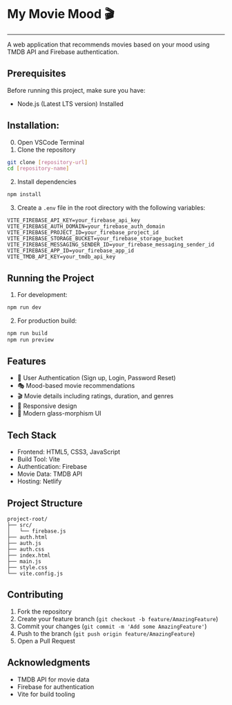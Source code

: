 # My Movie Mood  🎬
---------------------

A web application that recommends movies based on your mood using TMDB API and Firebase authentication.

## Prerequisites

Before running this project, make sure you have:

- Node.js (Latest LTS version) Installed

## Installation: 

0. Open VSCode Terminal
1. Clone the repository
```bash
git clone [repository-url]
cd [repository-name]
```

2. Install dependencies
```bash
npm install
```

3. Create a `.env` file in the root directory with the following variables:
```env
VITE_FIREBASE_API_KEY=your_firebase_api_key
VITE_FIREBASE_AUTH_DOMAIN=your_firebase_auth_domain
VITE_FIREBASE_PROJECT_ID=your_firebase_project_id
VITE_FIREBASE_STORAGE_BUCKET=your_firebase_storage_bucket
VITE_FIREBASE_MESSAGING_SENDER_ID=your_firebase_messaging_sender_id
VITE_FIREBASE_APP_ID=your_firebase_app_id
VITE_TMDB_API_KEY=your_tmdb_api_key
```

## Running the Project

1. For development:
```bash
npm run dev
```

2. For production build:
```bash
npm run build
npm run preview
```

## Features

- 🔐 User Authentication (Sign up, Login, Password Reset)
- 🎭 Mood-based movie recommendations
- 🎬 Movie details including ratings, duration, and genres
- 📱 Responsive design
- 🎨 Modern glass-morphism UI

## Tech Stack

- Frontend: HTML5, CSS3, JavaScript
- Build Tool: Vite
- Authentication: Firebase
- Movie Data: TMDB API
- Hosting: Netlify

## Project Structure

```
project-root/
├── src/
│   └── firebase.js
├── auth.html
├── auth.js
├── auth.css
├── index.html
├── main.js
├── style.css
└── vite.config.js
```

## Contributing

1. Fork the repository
2. Create your feature branch (`git checkout -b feature/AmazingFeature`)
3. Commit your changes (`git commit -m 'Add some AmazingFeature'`)
4. Push to the branch (`git push origin feature/AmazingFeature`)
5. Open a Pull Request



## Acknowledgments

- TMDB API for movie data
- Firebase for authentication
- Vite for build tooling

